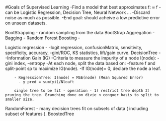 #Goals of Supervised Learning
  -Find a model that best approximates f: ≈ f
  -can be Logistic Regression, Decision Tree, Neural Network ...
  -Discard noise as much as possible.
  -End goal: should acheive a low predictive error on unseen datasets.


BootStrapping - random sampling from the data
BootStrap Aggregation - Bagging - Random Forest
Boosting - 

Logistic regression - 
        -logit regression, confusionMatrix, sensitivity, specificity, accuracy, 
        -gini/ROC, KS statistics, lift/gain curve.
DecisionTree - 
        -Information Gain (IG) 
        -Criteria to measure the impurity of a node I(node):
          -gini index,
          -entropy
        -At each node, split the data based on:
          -feature f and split-point sp to maximize IG(node).
          -If IG(node)= 0, declare the node a leaf.
        
        - RegressionTree: I(node) = MSE(node) (Mean Squared Error)
          - y pred = sum(yi)/Nleaft
          
        single tree to be fit - operation - 1) restrict tree depth 2) pruning the tree. Branching done on divie n conquer basis to split to smaller size.
RandomForest - many decision trees fit on subsets of data ( including subset of features ).
BoostedTree

